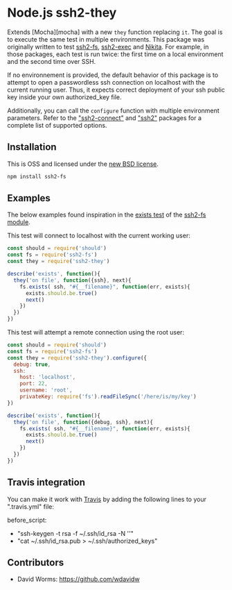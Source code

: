 
# Node.js ssh2-they

Extends [Mocha][mocha] with a new `they` function replacing `it`. The goal is 
to execute the same test in multiple environments. This package was originally 
written to test [ssh2-fs](https://github.com/adaltas/node-ssh2-fs), [ssh2-exec](https://github.com/adaltas/node-ssh2-exec) and [Nikita](http://nikita.js.org/). For example, in 
those packages, each test is run twice: the first time on a local environment and the second time over SSH.

If no environnement is provided, the default behavior of this package is to attempt to open a passwordless ssh connection on localhost with the current running user. Thus, it expects 
correct deployment of your ssh public key inside your own authorized_key file.

Additionally, you can call the `configure` function with multiple environment parameters. Refer to the ["ssh2-connect"](https://github.com/adaltas/node-ssh2-connect) and ["ssh2"](https://github.com/mscdex/ssh2) packages for a complete list of supported options.

## Installation

This is OSS and licensed under the [new BSD license][license].

```bash
npm install ssh2-fs
```

## Examples

The below examples found inspiration in the [exists test](https://github.com/adaltas/node-ssh2-fs/blob/master/test/exists.coffee) of the [ssh2-fs module](https://github.com/adaltas/node-ssh2-fs).

This test will connect to localhost with the current working user:

```js
const should = require('should')
const fs = require('ssh2-fs')
const they = require('ssh2-they')

describe('exists', function(){
  they('on file', function({ssh}, next){
    fs.exists( ssh, "#{__filename}", function(err, exists){
      exists.should.be.true()
      next()
    })
  })
})
```

This test will attempt a remote connection using the root user:


```js
const should = require('should')
const fs = require('ssh2-fs')
const they = require('ssh2-they').configure({
  debug: true,
  ssh:
    host: 'localhost',
    port: 22,
    username: 'root',
    privateKey: require('fs').readFileSync('/here/is/my/key')
})

describe('exists', function(){
  they('on file', function({debug, ssh}, next){
    fs.exists( ssh, "#{__filename}", function(err, exists){
      exists.should.be.true()
      next()
    })
  })
})
```

## Travis integration

You can make it work with [Travis][travis] by adding the following lines to 
your ".travis.yml" file:

before_script:
  - "ssh-keygen -t rsa -f ~/.ssh/id_rsa -N ''"
  - "cat ~/.ssh/id_rsa.pub > ~/.ssh/authorized_keys"

## Contributors

*   David Worms: <https://github.com/wdavidw>

[ssh2]: https://github.com/mscdex/ssh2
[license]: https://github.com/adaltas/node-ssh2-they/blob/master/LICENSE.md
[travis]: https://travis-ci.org/
